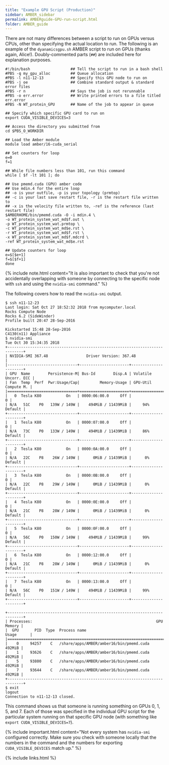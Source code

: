 ```yaml
---
title: "Example GPU Script (Production)"
sidebar: AMBER_sidebar
permalink: AMBERguide-GPU-run-script.html
folder: AMBER_guide
---
```


<link rel="stylesheet" href="css/theme-orange.css">

There are not many differences between a script to run on GPUs versus CPUs,
other than specifying the actual location to run. The following is an example
of the `dyanamicsgpu.sh` AMBER script to run on GPUs (thanks again, Alice!).
Doubly-commented parts (`##`) are included here for explanation purposes.

```
#!/bin/bash                  ## Tell the script to run in a bash shell
#PBS -q my_gpu_alloc         ## Queue allocation
#PBS -l n11-12-13            ## Specify this GPU node to run on
#PBS -j oe                   ## Combine standard output & standard error files
#PBS -r n                    ## Says the job is not rerunnable
#PBS -o err.error            ## Write printed errors to a file titled err.error
#PBS -N WT_protein_GPU       ## Name of the job to appear in queue

## Specify which specific GPU card to run on
export CUDA_VISIBLE_DEVICES=3

## Access the directory you submitted from
cd $PBS_O_WORKDIR

## Load the Amber module
module load amber/16-cuda_serial

## Set counters for loop
e=0
f=1

## While file numbers less than 101, run this command
while [ $f -lt 101 ]; do

## Use pmemd.cuda (GPU) amber code
## Use mdin.4 for the entire loop
## -o is your outfile, -p is your topology (prmtop)
## -c is your last save restart file, -r is the restart file written to
## -x is the velocity file written to, -ref is the reference (last restart file)
$AMBERHOME/bin/pmemd.cuda -O -i mdin.4 \
-o WT_protein_system_wat_md$f.out \
-p WT_protein_system_wat.prmtop \
-c WT_protein_system_wat_md$e.rst \
-r WT_protein_system_wat_md$f.rst \
-x WT_protein_system_wat_md$f.mdcrd \
-ref WT_protein_system_wat_md$e.rst

## Update counters for loop
e=$[$e+1]
f=$[$f+1]
done
```

{% include note.html content="It is also important to check that you're not
accidentally overlapping with someone by connecting to the specific node with
`ssh` and using the `nvidia-smi` command." %}

The following covers how to read the `nvidia-smi` output.
```
$ ssh n11-12-23
Last login: Sat Oct 27 18:52:32 2018 from mycomputer.local
Rocks Compute Node
Rocks 6.2 (SideWinder)
Profile built 20:47 28-Sep-2016

Kickstarted 15:48 28-Sep-2016
C4130(n11) Appliance
$ nvidia-smi
Tue Oct 30 15:34:35 2018       
+-----------------------------------------------------------------------------+
| NVIDIA-SMI 367.48                 Driver Version: 367.48                    |
|-------------------------------+----------------------+----------------------+
| GPU  Name        Persistence-M| Bus-Id        Disp.A | Volatile Uncorr. ECC |
| Fan  Temp  Perf  Pwr:Usage/Cap|         Memory-Usage | GPU-Util  Compute M. |
|===============================+======================+======================|
|   0  Tesla K80           On   | 0000:06:00.0     Off |                    0 |
| N/A   51C    P0   139W / 149W |    494MiB / 11439MiB |     94%      Default |
+-------------------------------+----------------------+----------------------+
|   1  Tesla K80           On   | 0000:07:00.0     Off |                    0 |
| N/A   73C    P0   133W / 149W |    494MiB / 11439MiB |     86%      Default |
+-------------------------------+----------------------+----------------------+
|   2  Tesla K80           On   | 0000:0A:00.0     Off |                    0 |
| N/A   22C    P8    26W / 149W |      0MiB / 11439MiB |      0%      Default |
+-------------------------------+----------------------+----------------------+
|   3  Tesla K80           On   | 0000:0B:00.0     Off |                    0 |
| N/A   22C    P8    29W / 149W |      0MiB / 11439MiB |      0%      Default |
+-------------------------------+----------------------+----------------------+
|   4  Tesla K80           On   | 0000:0E:00.0     Off |                    0 |
| N/A   21C    P8    28W / 149W |      0MiB / 11439MiB |      0%      Default |
+-------------------------------+----------------------+----------------------+
|   5  Tesla K80           On   | 0000:0F:00.0     Off |                    0 |
| N/A   56C    P0   150W / 149W |    494MiB / 11439MiB |     99%      Default |
+-------------------------------+----------------------+----------------------+
|   6  Tesla K80           On   | 0000:12:00.0     Off |                    0 |
| N/A   21C    P8    28W / 149W |      0MiB / 11439MiB |      0%      Default |
+-------------------------------+----------------------+----------------------+
|   7  Tesla K80           On   | 0000:13:00.0     Off |                    0 |
| N/A   56C    P0   151W / 149W |    494MiB / 11439MiB |     99%      Default |
+-------------------------------+----------------------+----------------------+

+-----------------------------------------------------------------------------+
| Processes:                                                       GPU Memory |
|  GPU       PID  Type  Process name                               Usage      |
|=============================================================================|
|    0     94257    C   /share/apps/AMBER/amber16/bin/pmemd.cuda       492MiB |
|    1     93626    C   /share/apps/AMBER/amber16/bin/pmemd.cuda       492MiB |
|    5     93800    C   /share/apps/AMBER/amber16/bin/pmemd.cuda       492MiB |
|    7     93644    C   /share/apps/AMBER/amber16/bin/pmemd.cuda       492MiB |
+-----------------------------------------------------------------------------+
$ exit
logout
Connection to n11-12-13 closed.
```

This command shows us that someone is running something on GPUs 0, 1, 5, and 7.
Each of those was specified in the individual GPU script for the particular
system running on that specific GPU node (with something like
    `export CUDA_VISIBLE_DEVICES=7`).

{% include important.html content="Not every system has `nvidia-smi` configured
correctly. Make sure you check with someone locally that the numbers in the
command and the numbers for exporting `CUDA_VISIBLE_DEVICES` match up." %}

{% include links.html %}
